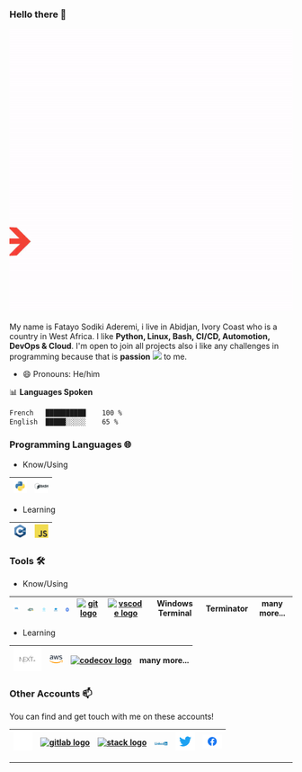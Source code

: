 ### Hello there 👋


<p align="center">
  <img src="https://github.com/Amchuz/Amchuz/blob/master/Amchuz.gif">
</p>


My name is Fatayo Sodiki Aderemi, i live in Abidjan, Ivory Coast who is a country in West Africa. I like **Python, Linux, Bash, CI/CD, Automotion, DevOps & Cloud**. I'm open to join all projects also i like any challenges in programming because that is **passion** <img src="https://media.giphy.com/media/WUlplcMpOCEmTGBtBW/giphy.gif" width="30"> to me.


- 😄 Pronouns: He/him

📊 **Languages Spoken**

```text
French   ██████████    100 %
English  █████░░░░░    65 %
```

### Programming Languages 🌐

- Know/Using

| [<img src="https://raw.githubusercontent.com/github/explore/80688e429a7d4ef2fca1e82350fe8e3517d3494d/topics/python/python.png" alt="python logo" width="24">](https://www.python.org/) | [<img src="https://raw.githubusercontent.com/github/explore/80688e429a7d4ef2fca1e82350fe8e3517d3494d/topics/bash/bash.png" alt="bash logo" width="24">](https://www.gnu.org/software/bash/) |
|---|---|

- Learning

| [<img src="https://raw.githubusercontent.com/github/explore/80688e429a7d4ef2fca1e82350fe8e3517d3494d/topics/cpp/cpp.png" alt="cpp logo" width="24">](https://isocpp.org/) | [<img src="https://raw.githubusercontent.com/github/explore/80688e429a7d4ef2fca1e82350fe8e3517d3494d/topics/javascript/javascript.png" alt="js logo" width="24">](https://developer.mozilla.org/en-US/docs/Web/JavaScript) |
|---|---|

### Tools 🛠️

- Know/Using

| [<img src="https://github.com/Opeyemi19/Opeyemi19/blob/main/images/seo.jpg" alt="SEO logo" width="40">]() | [<img src="https://github.com/Opeyemi19/Opeyemi19/blob/main/images/Django.jpg" alt="django logo" width="40">](https://docs.djangoproject.com/) | [<img src="https://github.com/Opeyemi19/Opeyemi19/blob/main/images/Reactjs.png" alt="reactjs logo" width="24">](https://reactjs.org/) | [<img src="https://raw.githubusercontent.com/github/explore/80688e429a7d4ef2fca1e82350fe8e3517d3494d/topics/docker/docker.png" alt="docker logo" width="24">](https://www.docker.com/) | [<img src="https://raw.githubusercontent.com/github/explore/80688e429a7d4ef2fca1e82350fe8e3517d3494d/topics/kubernetes/kubernetes.png" alt="kubernetes logo" width="24">](https://kubernetes.io/) | [<img src="https://raw.githubusercontent.com/Delta456/Delta456/master/img/git.png" alt="git logo" width="24">](https://git-scm.com/) | [<img src="https://raw.githubusercontent.com/Delta456/Delta456/master/img/vscode.png" alt="vscode logo" width="24">](https://code.visualstudio.com/) | Windows Terminal | Terminator | many more...
|---|---|---|---|---|---|---|---|---|---|

- Learning

| [<img src="https://github.com/Opeyemi19/Opeyemi19/blob/main/images/Nextjs.png" alt="nextjs logo" width="50">](https://nextjs.org/) | [<img src="https://raw.githubusercontent.com/Delta456/Delta456/master/img/aws.png" alt="aws logo" width="24">](https://aws.amazon.com/) | [<img src="https://raw.githubusercontent.com/Delta456/Delta456/master/img/codecov.png" alt="codecov logo" width="24">](https://codecov.io/)| many more...
|---|---|---|---|

### Other Accounts 📫

You can find and get touch with me on these accounts!

| [<img src="https://raw.githubusercontent.com/Delta456/Delta456/master/img/github.png" alt="github logo" width="34">](https://github.com/Opeyemi19) | [<img src="https://raw.githubusercontent.com/Delta456/Delta456/master/img/gitlab.png" alt="gitlab logo" width="24">](https://gitlab.com/Opeyemi19)| [<img src="https://raw.githubusercontent.com/Delta456/Delta456/master/img/stack.svg" alt="stack logo" width="24">](https://stackoverflow.com/users/15263698/opeyemi19) | [<img src="https://github.com/Opeyemi19/Opeyemi19/blob/main/images/linkidin.png" alt="linkedin logo" width="24">](https://www.linkedin.com/in/opeyemi-fatayo-700b04154) | [<img src="https://raw.githubusercontent.com/Delta456/Delta456/master/img/twitter.png" alt="twitter logo" width="34">](https://twitter.com/SodikiFatayo) | [<img src="https://github.com/Opeyemi19/Opeyemi19/blob/main/images/facebook.png" alt="facebook logo" width="34">](https://www.facebook.com/sodik.fatayo/)
|---|---|---|---|---|---|

---
